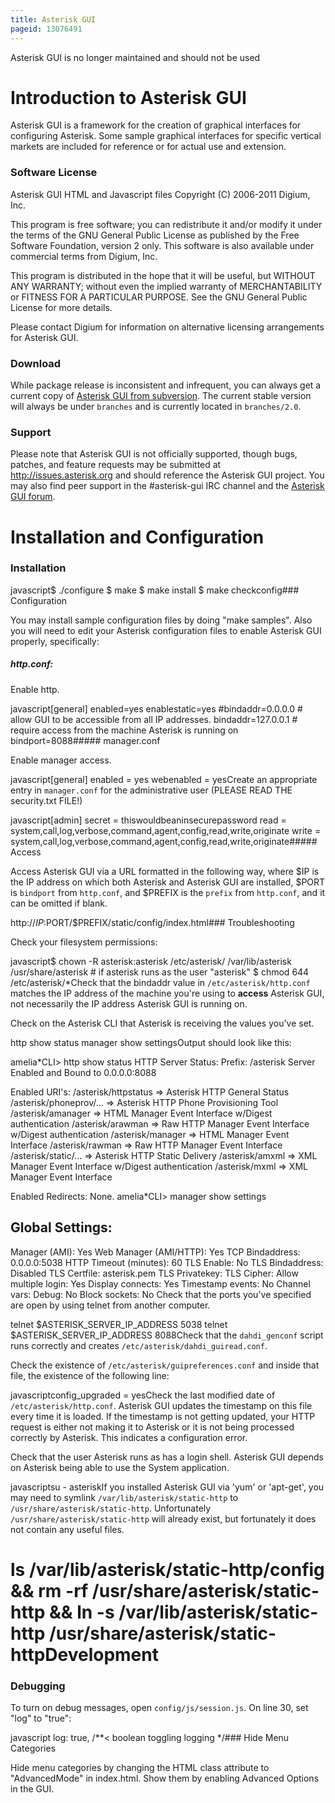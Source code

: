 ```yaml
---
title: Asterisk GUI
pageid: 13076491
---
```


Asterisk GUI is no longer maintained and should not be used

Introduction to Asterisk GUI
============================

Asterisk GUI is a framework for the creation of graphical interfaces for configuring Asterisk. Some sample graphical interfaces for specific vertical markets are included for reference or for actual use and extension.

### Software License

Asterisk GUI HTML and Javascript files Copyright (C) 2006-2011 Digium, Inc.

This program is free software; you can redistribute it and/or modify it under the terms of the GNU General Public License as published by the Free Software Foundation, version 2 only. This software is also available under commercial terms from Digium, Inc.

This program is distributed in the hope that it will be useful, but WITHOUT ANY WARRANTY; without even the implied warranty of MERCHANTABILITY or FITNESS FOR A PARTICULAR PURPOSE. See the GNU General Public License for more details.

Please contact Digium for information on alternative licensing arrangements for Asterisk GUI.

### Download

While package release is inconsistent and infrequent, you can always get a current copy of [Asterisk GUI from subversion](http://svn.asterisk.org/svn/asterisk-gui/branches/2.0/). The current stable version will always be under `branches` and is currently located in `branches/2.0`.

### Support

Please note that Asterisk GUI is not officially supported, though bugs, patches, and feature requests may be submitted at <http://issues.asterisk.org> and should reference the Asterisk GUI project. You may also find peer support in the #asterisk-gui IRC channel and the [Asterisk GUI forum](http://forums.asterisk.org/viewforum.php?f=35).

Installation and Configuration
==============================

### Installation

javascript$ ./configure
$ make
$ make install
$ make checkconfig### Configuration

You may install sample configuration files by doing "make samples". Also you will need to edit your Asterisk configuration files to enable Asterisk GUI properly, specifically:

##### http.conf:

Enable http.

javascript[general]
enabled=yes
enablestatic=yes
#bindaddr=0.0.0.0 # allow GUI to be accessible from all IP addresses.
bindaddr=127.0.0.1 # require access from the machine Asterisk is running on
bindport=8088##### manager.conf

Enable manager access.

javascript[general]
enabled = yes
webenabled = yesCreate an appropriate entry in `manager.conf` for the administrative user (PLEASE READ THE security.txt FILE!)

javascript[admin]
secret = thiswouldbeaninsecurepassword
read = system,call,log,verbose,command,agent,config,read,write,originate
write = system,call,log,verbose,command,agent,config,read,write,originate##### Access

Access Asterisk GUI via a URL formatted in the following way, where $IP is the IP address on which both Asterisk and Asterisk GUI are installed, $PORT is `bindport` from `http.conf`, and $PREFIX is the `prefix` from `http.conf`, and it can be omitted if blank.

http://$IP:$PORT/$PREFIX/static/config/index.html### Troubleshooting

Check your filesystem permissions:

javascript$ chown -R asterisk:asterisk /etc/asterisk/ /var/lib/asterisk /usr/share/asterisk # if asterisk runs as the user "asterisk"
$ chmod 644 /etc/asterisk/\*Check that the bindaddr value in `/etc/asterisk/http.conf` matches the IP address of the machine you're using to **access** Asterisk GUI, not necessarily the IP address Asterisk GUI is running on.

Check on the Asterisk CLI that Asterisk is receiving the values you've set.

http show status
manager show settingsOutput should look like this:

amelia\*CLI> http show status
HTTP Server Status:
Prefix: /asterisk
Server Enabled and Bound to 0.0.0.0:8088

Enabled URI's:
/asterisk/httpstatus => Asterisk HTTP General Status
/asterisk/phoneprov/... => Asterisk HTTP Phone Provisioning Tool
/asterisk/amanager => HTML Manager Event Interface w/Digest authentication
/asterisk/arawman => Raw HTTP Manager Event Interface w/Digest authentication
/asterisk/manager => HTML Manager Event Interface
/asterisk/rawman => Raw HTTP Manager Event Interface
/asterisk/static/... => Asterisk HTTP Static Delivery
/asterisk/amxml => XML Manager Event Interface w/Digest authentication
/asterisk/mxml => XML Manager Event Interface

Enabled Redirects:
 None.
amelia\*CLI> manager show settings

Global Settings:
----------------
 Manager (AMI): Yes 
 Web Manager (AMI/HTTP): Yes 
 TCP Bindaddress: 0.0.0.0:5038 
 HTTP Timeout (minutes): 60 
 TLS Enable: No 
 TLS Bindaddress: Disabled 
 TLS Certfile: asterisk.pem 
 TLS Privatekey: 
 TLS Cipher: 
 Allow multiple login: Yes 
 Display connects: Yes 
 Timestamp events: No 
 Channel vars: 
 Debug: No 
 Block sockets: No 
Check that the ports you've specified are open by using telnet from another computer.

telnet $ASTERISK\_SERVER\_IP\_ADDRESS 5038
telnet $ASTERISK\_SERVER\_IP\_ADDRESS 8088Check that the `dahdi_genconf` script runs correctly and creates `/etc/asterisk/dahdi_guiread.conf`.

Check the existence of `/etc/asterisk/guipreferences.conf` and inside that file, the existence of the following line:

javascriptconfig\_upgraded = yesCheck the last modified date of `/etc/asterisk/http.conf`. Asterisk GUI updates the timestamp on this file every time it is loaded. If the timestamp is not getting updated, your HTTP request is either not making it to Asterisk or it is not being processed correctly by Asterisk. This indicates a configuration error.

Check that the user Asterisk runs as has a login shell. Asterisk GUI depends on Asterisk being able to use the System application.

javascriptsu - asteriskIf you installed Asterisk GUI via 'yum' or 'apt-get', you may need to symlink `/var/lib/asterisk/static-http` to `/usr/share/asterisk/static-http`. Unfortunately `/usr/share/asterisk/static-http` will already exist, but fortunately it does not contain any useful files.

ls /var/lib/asterisk/static-http/config && rm -rf /usr/share/asterisk/static-http && ln -s /var/lib/asterisk/static-http /usr/share/asterisk/static-httpDevelopment
===========

### Debugging

To turn on debug messages, open `config/js/session.js`. On line 30, set "log" to "true":

javascript log: true, /\*\*< boolean toggling logging \*/### Hide Menu Categories

Hide menu categories by changing the HTML class attribute to "AdvancedMode" in index.html. Show them by enabling Advanced Options in the GUI.

